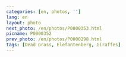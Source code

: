 ```yaml
---
categories: [en, photos, '']
lang: en
layout: photo
next_photo: /en/photos/P0000353.html
picname: P0000352
prev_photo: /en/photos/P0000298.html
tags: [Dead Grass, Elefantenberg, Giraffes]
---
```

